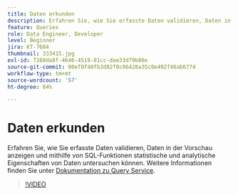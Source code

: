 ```yaml
---
title: Daten erkunden
description: Erfahren Sie, wie Sie erfasste Daten validieren, Daten in der Vorschau anzeigen und mithilfe von SQL-Funktionen statistische und analytische Eigenschaften von Daten untersuchen können.
feature: Queries
role: Data Engineer, Developer
level: Beginner
jira: KT-7684
thumbnail: 333415.jpg
exl-id: 7288da8f-4646-4519-81cc-dae33d79b86e
source-git-commit: 00ef0f40fb3d82f0c06428a35c0e402f46ab6774
workflow-type: tm+mt
source-wordcount: '57'
ht-degree: 84%

---
```


# Daten erkunden

Erfahren Sie, wie Sie erfasste Daten validieren, Daten in der Vorschau anzeigen und mithilfe von SQL-Funktionen statistische und analytische Eigenschaften von Daten untersuchen können. Weitere Informationen finden Sie unter [Dokumentation zu Query Service](https://experienceleague.adobe.com/docs/experience-platform/query/home.html?lang=de).

>[!VIDEO](https://video.tv.adobe.com/v/333415?learn=on)
